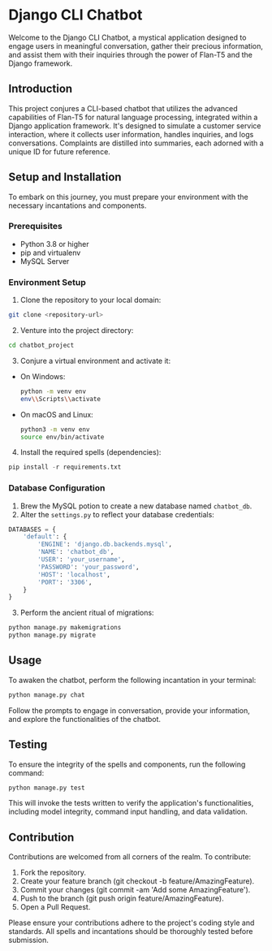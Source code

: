 # Django CLI Chatbot

Welcome to the Django CLI Chatbot, a mystical application designed to engage users in meaningful conversation, gather their precious information, and assist them with their inquiries through the power of Flan-T5 and the Django framework.

## Introduction

This project conjures a CLI-based chatbot that utilizes the advanced capabilities of Flan-T5 for natural language processing, integrated within a Django application framework. It's designed to simulate a customer service interaction, where it collects user information, handles inquiries, and logs conversations. Complaints are distilled into summaries, each adorned with a unique ID for future reference.

## Setup and Installation

To embark on this journey, you must prepare your environment with the necessary incantations and components.

### Prerequisites

- Python 3.8 or higher
- pip and virtualenv
- MySQL Server

### Environment Setup

1. Clone the repository to your local domain:

```bash
git clone <repository-url>
```

2. Venture into the project directory:

```bash
cd chatbot_project
```

3. Conjure a virtual environment and activate it:

- On Windows:
  ```bash
  python -m venv env
  env\\Scripts\\activate
  ```
- On macOS and Linux:
  ```bash
  python3 -m venv env
  source env/bin/activate
  ```

4. Install the required spells (dependencies):

```python
pip install -r requirements.txt
```

### Database Configuration

1. Brew the MySQL potion to create a new database named `chatbot_db`.
2. Alter the `settings.py` to reflect your database credentials:

```python
DATABASES = {
    'default': {
        'ENGINE': 'django.db.backends.mysql',
        'NAME': 'chatbot_db',
        'USER': 'your_username',
        'PASSWORD': 'your_password',
        'HOST': 'localhost',
        'PORT': '3306',
    }
}
```

3. Perform the ancient ritual of migrations:

```python
python manage.py makemigrations
python manage.py migrate
```

## Usage

To awaken the chatbot, perform the following incantation in your terminal:

```python
python manage.py chat
```

Follow the prompts to engage in conversation, provide your information, and explore the functionalities of the chatbot.

## Testing

To ensure the integrity of the spells and components, run the following command:

```python
python manage.py test
```

This will invoke the tests written to verify the application's functionalities, including model integrity, command input handling, and data validation.


## Contribution

Contributions are welcomed from all corners of the realm. To contribute:

1. Fork the repository.
2. Create your feature branch (git checkout -b feature/AmazingFeature).
3. Commit your changes (git commit -am 'Add some AmazingFeature').
4. Push to the branch (git push origin feature/AmazingFeature).
5. Open a Pull Request.

Please ensure your contributions adhere to the project's coding style and standards. All spells and incantations should be thoroughly tested before submission.